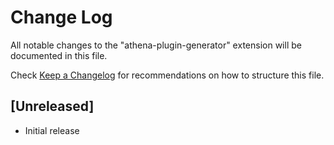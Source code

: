 # Change Log

All notable changes to the "athena-plugin-generator" extension will be documented in this file.

Check [Keep a Changelog](http://keepachangelog.com/) for recommendations on how to structure this file.

## [Unreleased]

- Initial release